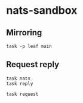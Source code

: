 # nats-sandbox

## Mirroring

```shell
task -p leaf main
```

## Request reply

```shell
task nats
task reply
```

```shell
task request
```
